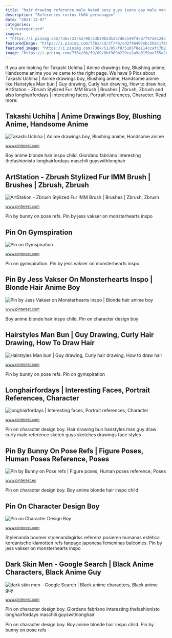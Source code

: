 ```yaml
---
title: "hair drawing reference male Naked sexy guys jeans gay male man guy arse showing hunk cracks marshall cameron herren pinnwand auswählen country bulge"
description: "References rostos th04 personagem"
date: "2021-12-07"
categories:
- "Uncategorized"
images:
- "https://i.pinimg.com/736x/23/b2/9b/23b29b5d53b7d6c549f4c87f47ae1243.jpg"
featuredImage: "https://i.pinimg.com/736x/cd/2f/46/cd2f46407ebc5b8c176884f8fd3476a4.jpg"
featured_image: "https://i.pinimg.com/736x/51/05/f8/5105f8e114ccafc7b2142c33e2b16454.jpg"
image: "https://i.pinimg.com/736x/8b/f9/89/8bf989b229ca2a9a0159ae755a2e0cf9.jpg"
---
```


If you are looking for Takashi Uchiha | Anime drawings boy, Blushing anime, Handsome anime you've came to the right page. We have 9 Pics about Takashi Uchiha | Anime drawings boy, Blushing anime, Handsome anime like Hairstyles Man bun | Guy drawing, Curly hair drawing, How to draw hair, ArtStation - Zbrush Stylized Fur IMM Brush | Brushes | Zbrush, Zbrush and also longhairfordays | Interesting faces, Portrait references, Character. Read more:

## Takashi Uchiha | Anime Drawings Boy, Blushing Anime, Handsome Anime

![Takashi Uchiha | Anime drawings boy, Blushing anime, Handsome anime](https://i.pinimg.com/736x/90/f3/59/90f359c58749e6b28c4e648a73aed00c.jpg "Dark skin men")

<small>www.pinterest.com</small>

Boy anime blonde hair inspo child. Giordano fabriano interesting thefashionisto longhairfordays maschili guyswithlonghair

## ArtStation - Zbrush Stylized Fur IMM Brush | Brushes | Zbrush, Zbrush

![ArtStation - Zbrush Stylized Fur IMM Brush | Brushes | Zbrush, Zbrush](https://i.pinimg.com/736x/23/b2/9b/23b29b5d53b7d6c549f4c87f47ae1243.jpg "Takashi uchiha")

<small>www.pinterest.com</small>

Pin by bunny on pose refs. Pin by jess vakser on monsterhearts inspo

## Pin On Gymspiration

![Pin on Gymspiration](https://i.pinimg.com/736x/ce/4d/b3/ce4db3b764055023c8583b76c87db629--sexy-guys-sexy-men.jpg "Hairstyles man bun")

<small>www.pinterest.com</small>

Pin on gymspiration. Pin by jess vakser on monsterhearts inspo

## Pin By Jess Vakser On Monsterhearts Inspo | Blonde Hair Anime Boy

![Pin by Jess Vakser on Monsterhearts inspo | Blonde hair anime boy](https://i.pinimg.com/736x/51/05/f8/5105f8e114ccafc7b2142c33e2b16454.jpg "Dark skin men")

<small>www.pinterest.com</small>

Boy anime blonde hair inspo child. Pin on character design boy

## Hairstyles Man Bun | Guy Drawing, Curly Hair Drawing, How To Draw Hair

![Hairstyles Man bun | Guy drawing, Curly hair drawing, How to draw hair](https://i.pinimg.com/736x/ba/ca/50/baca507716cf7d6cc9f4f0ad2bbf3ed9.jpg "Pin on character design boy")

<small>www.pinterest.com</small>

Pin by bunny on pose refs. Pin on gymspiration

## Longhairfordays | Interesting Faces, Portrait References, Character

![longhairfordays | Interesting faces, Portrait references, Character](https://i.pinimg.com/736x/57/4c/f8/574cf8a3cabc0f8665bd72417ec4d9d1--long-haired-men-extraordinary-people.jpg "Naked sexy guys jeans gay male man guy arse showing hunk cracks marshall cameron herren pinnwand auswählen country bulge")

<small>www.pinterest.com</small>

Pin on character design boy. Hair drawing bun hairstyles man guy draw curly male reference sketch guys sketches drawings face styles

## Pin By Bunny On Pose Refs | Figure Poses, Human Poses Reference, Poses

![Pin by Bunny on Pose refs | Figure poses, Human poses reference, Poses](https://i.pinimg.com/736x/cd/2f/46/cd2f46407ebc5b8c176884f8fd3476a4.jpg "Takashi uchiha")

<small>www.pinterest.es</small>

Pin on character design boy. Boy anime blonde hair inspo child

## Pin On Character Design Boy

![Pin on Character Design Boy](https://i.pinimg.com/736x/52/98/a2/5298a2669ddd48ec3666205926622003.jpg "Takashi uchiha")

<small>www.pinterest.com</small>

Stylenanda boomer stylenandagirlss referenz posieren humanas estética koreanische klamotten refs fanpage japonesa femeninas balconies. Pin by jess vakser on monsterhearts inspo

## Dark Skin Men - Google Search | Black Anime Characters, Black Anime Guy

![dark skin men - Google Search | Black anime characters, Black anime guy](https://i.pinimg.com/736x/8b/f9/89/8bf989b229ca2a9a0159ae755a2e0cf9.jpg "Hairstyles man bun")

<small>www.pinterest.com</small>

Pin on character design boy. Giordano fabriano interesting thefashionisto longhairfordays maschili guyswithlonghair

Pin on character design boy. Boy anime blonde hair inspo child. Pin by bunny on pose refs
